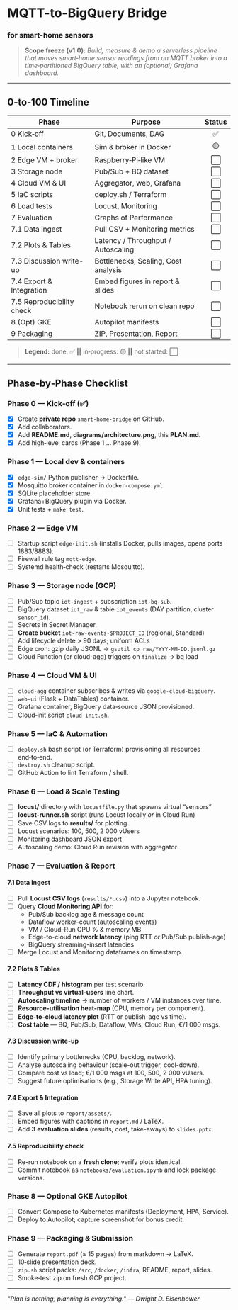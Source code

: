 # MQTT-to-BigQuery Bridge
### for smart-home sensors

> **Scope freeze (v1.0):** *Build, measure & demo a serverless pipeline that moves smart‑home sensor readings from an MQTT broker into a time‑partitioned BigQuery table, with an (optional) Grafana dashboard.*

---
## 0‑to‑100 Timeline
| Phase                     | Purpose                             | Status |
|---------------------------|-------------------------------------|:------:|
| 0 Kick‑off                | Git, Documents, DAG                 |   ✅    |
| 1 Local containers        | Sim & broker in Docker              |   🟡    |
| 2 Edge VM + broker        | Raspberry‑Pi‑like VM                |   ⬜    |
| 3 Storage node            | Pub/Sub + BQ dataset                |   ⬜    |
| 4 Cloud VM & UI           | Aggregator, web, Grafana            |   ⬜    |
| 5 IaC scripts             | deploy.sh / Terraform               |   ⬜    |
| 6 Load tests              | Locust, Monitoring                  |   ⬜    |
| 7 Evaluation              | Graphs of Performance               |   ⬜    |
| 7.1 Data ingest           | Pull CSV + Monitoring metrics       |   ⬜    |
| 7.2 Plots & Tables        | Latency / Throughput / Autoscaling  |   ⬜    |
| 7.3 Discussion write-up   | Bottlenecks, Scaling, Cost analysis |   ⬜    |
| 7.4 Export & Integration  | Embed figures in report & slides    |   ⬜    |
| 7.5 Reproducibility check | Notebook rerun on clean repo        |   ⬜    |
| 8 (Opt) GKE               | Autopilot manifests                 |   ⬜    |
| 9 Packaging               | ZIP, Presentation, Report           |   ⬜    |

> **Legend:** done: ✅ **||** in‑progress: 🟡 **||** not started: ⬜

---
## Phase‑by‑Phase Checklist

### Phase 0 — Kick‑off (✅)
- [x] Create **private repo** `smart-home-bridge` on GitHub.
- [x] Add collaborators.
- [x] Add **README.md**, **diagrams/architecture.png**, this **PLAN.md**.
- [x] Add high‑level cards (Phase 1 … Phase 9).

### Phase 1 — Local dev & containers
- [x] `edge-sim/` Python publisher → Dockerfile.
- [x] Mosquitto broker container in `docker-compose.yml`.
- [x] SQLite placeholder store.
- [x] Grafana+BigQuery plugin via Docker.
- [x] Unit tests + `make test`.

### Phase 2 — Edge VM
- [ ] Startup script `edge-init.sh` (installs Docker, pulls images, opens ports 1883/8883).
- [ ] Firewall rule tag `mqtt-edge`.
- [ ] Systemd health‑check (restarts Mosquitto).

### Phase 3 — Storage node (GCP)
- [ ] Pub/Sub topic `iot-ingest` + subscription `iot-bq-sub`.
- [ ] BigQuery dataset `iot_raw` & table `iot_events` (DAY partition, cluster `sensor_id`).
- [ ] Secrets in Secret Manager.
- [ ] **Create bucket** `iot-raw-events-$PROJECT_ID` (regional, Standard)
- [ ] Add lifecycle delete > 90 days; uniform ACLs
- [ ] Edge cron: gzip daily JSONL → `gsutil cp raw/YYYY-MM-DD.jsonl.gz`
- [ ] Cloud Function (or cloud-agg) triggers on `finalize` → bq load

### Phase 4 — Cloud VM & UI
- [ ] `cloud-agg` container subscribes & writes via `google-cloud-bigquery`.
- [ ] `web-ui` (Flask + DataTables) container.
- [ ] Grafana container, BigQuery data‑source JSON provisioned.
- [ ] Cloud‑init script `cloud-init.sh`.

### Phase 5 — IaC & Automation
- [ ] `deploy.sh` bash script (or Terraform) provisioning all resources end‑to‑end.
- [ ] `destroy.sh` cleanup script.
- [ ] GitHub Action to lint Terraform / shell.

### Phase 6 — Load & Scale Testing
- [ ] **locust/** directory with `locustfile.py` that spawns virtual “sensors”
- [ ] **locust-runner.sh** script (runs Locust locally *or* in Cloud Run)
- [ ] Save CSV logs to **results/** for plotting
- [ ] Locust scenarios: 100, 500, 2 000 vUsers
- [ ] Monitoring dashboard JSON export
- [ ] Autoscaling demo: Cloud Run revision with aggregator

### Phase 7 — Evaluation & Report
#### 7.1 Data ingest
- [ ] Pull **Locust CSV logs** (`results/*.csv`) into a Jupyter notebook.
- [ ] Query **Cloud Monitoring API** for:
  - Pub/Sub backlog age & message count
  - Dataflow worker-count (autoscaling events)
  - VM / Cloud-Run CPU % & memory MB
  - Edge-to-cloud **network latency** (ping RTT *or* Pub/Sub publish-age)
  - BigQuery streaming-insert latencies
- [ ] Merge Locust and Monitoring dataframes on timestamp.

#### 7.2 Plots & Tables
- [ ] **Latency CDF / histogram** per test scenario.
- [ ] **Throughput vs virtual-users** line chart.
- [ ] **Autoscaling timeline** → number of workers / VM instances over time.
- [ ] **Resource-utilisation heat-map** (CPU, memory per component).
- [ ] **Edge-to-cloud latency plot** (RTT or publish-age vs time).
- [ ] **Cost table** — BQ, Pub/Sub, Dataflow, VMs, Cloud Run; €/1 000 msgs.

#### 7.3 Discussion write-up
- [ ] Identify primary bottlenecks (CPU, backlog, network).
- [ ] Analyse autoscaling behaviour (scale-out trigger, cool-down).
- [ ] Compare cost vs load; €/1 000 msgs at 100, 500, 2 000 vUsers.
- [ ] Suggest future optimisations (e.g., Storage Write API, HPA tuning).

#### 7.4 Export & Integration
- [ ] Save all plots to `report/assets/`.
- [ ] Embed figures with captions in `report.md` / LaTeX.
- [ ] Add **3 evaluation slides** (results, cost, take-aways) to `slides.pptx`.

#### 7.5 Reproducibility check
- [ ] Re-run notebook on a **fresh clone**; verify plots identical.
- [ ] Commit notebook as `notebooks/evaluation.ipynb` and lock package versions.

### Phase 8 — Optional GKE Autopilot
- [ ] Convert Compose to Kubernetes manifests (Deployment, HPA, Service).
- [ ] Deploy to Autopilot; capture screenshot for bonus credit.

### Phase 9 — Packaging & Submission
- [ ] Generate `report.pdf` (≤ 15 pages) from markdown → LaTeX.
- [ ] 10‑slide presentation deck.
- [ ] `zip.sh` script packs: `/src`, `/docker`, `/infra`, README, report, slides.
- [ ] Smoke‑test zip on fresh GCP project.

---

*"Plan is nothing; planning is everything." — Dwight D. Eisenhower*

